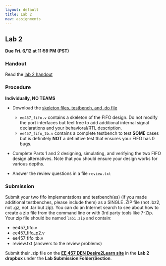 ```yaml
---
layout: default
title: Lab 2
nav: assignments
---
```


## Lab 2

**Due Fri. 6/12 at 11:59 PM (PST)**

### Handout 
Read the [lab 2 handout](http://ee.usc.edu/~redekopp/ee457/ee457_fifo.pdf)

### Procedure
**Individually, NO TEAMS**

- Download the [skeleton files, testbench, and .do file](http://ee.usc.edu/~redekopp/ee457/ee457_fifo.zip)
   + `ee457_fifo.v` contains a skeleton of the FIFO design. Do not modify the port interfaces but feel free to add additional internal signal declarations and your behavioral/RTL description.
   + `ee457_fifo_tb.v` contains a complete testbench to test **SOME** cases but is definitely **NOT** a definitive test that ensures your FIFO has 0 bugs.

- Complete Parts 1 and 2 designing, simulating, and verifying the two FIFO design alternatives.  Note that you should ensure your design works for various depths.
- Answer the review questions in a file `review.txt`

### Submission

Submit your two fifo implementations and testbench(es) (if you made additional testbenches, please include them) as a SINGLE .ZIP file (not .bz2, not .gz, not .tar but zip).  You can do an Internet search to see about how to create a zip file from the command line or with 3rd party tools like 7-Zip.  Your zip file should be named `lab1.zip` and contain:

- ee457_fifo.v
- ee457_fifo_p2.v
- ee457_fifo_tb.v
- review.txt (answers to the review problems) 

Submit their .zip file on the **[EE 457 DEN Desire2Learn site](https://courses.uscden.net/d2l)** in the **Lab 2 dropbox** under the **Lab Submission Folder/Section**.  


